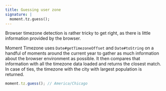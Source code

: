 ```yaml
---
title: Guessing user zone
signature: |
  moment.tz.guess();
---
```



Browser timezone detection is rather tricky to get right, as there is little information provided by the browser.

Moment Timezone uses `Date#getTimezoneOffset` and `Date#toString` on a handful of moments around the current year to gather as much information about the browser environment as possible. It then compares that information with all the timezone data loaded and returns the closest match. In case of ties, the timezone with the city with largest population is returned.

```js
moment.tz.guess(); // America/Chicago
```
